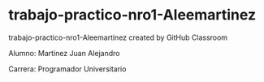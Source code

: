 # trabajo-practico-nro1-Aleemartinez
trabajo-practico-nro1-Aleemartinez created by GitHub Classroom

Alumno: Martinez Juan Alejandro                              

Carrera: Programador Universitario
